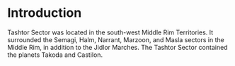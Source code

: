 # Introduction
Tashtor Sector was located in the south-west Middle Rim Territories.
It surrounded the Semagi, Halm, Narrant, Marzoon, and Masla sectors in the Middle Rim, in addition to the Jidlor Marches.
The Tashtor Sector contained the planets Takoda and Castilon.